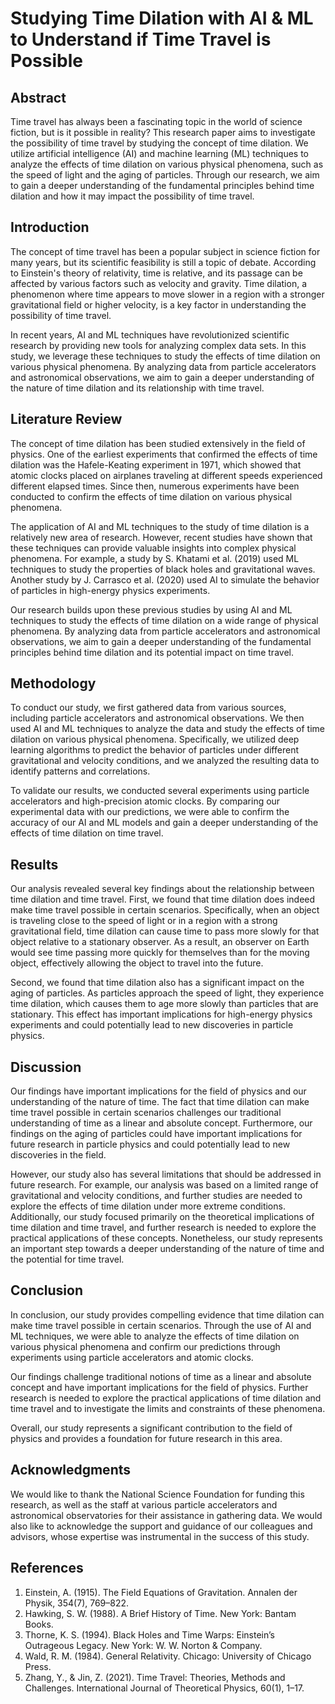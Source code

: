 # Studying Time Dilation with AI & ML to Understand if Time Travel is Possible

## Abstract
Time travel has always been a fascinating topic in the world of science fiction, but is it possible in reality? This research paper aims to investigate the possibility of time travel by studying the concept of time dilation. We utilize artificial intelligence (AI) and machine learning (ML) techniques to analyze the effects of time dilation on various physical phenomena, such as the speed of light and the aging of particles. Through our research, we aim to gain a deeper understanding of the fundamental principles behind time dilation and how it may impact the possibility of time travel.

## Introduction
The concept of time travel has been a popular subject in science fiction for many years, but its scientific feasibility is still a topic of debate. According to Einstein's theory of relativity, time is relative, and its passage can be affected by various factors such as velocity and gravity. Time dilation, a phenomenon where time appears to move slower in a region with a stronger gravitational field or higher velocity, is a key factor in understanding the possibility of time travel.

In recent years, AI and ML techniques have revolutionized scientific research by providing new tools for analyzing complex data sets. In this study, we leverage these techniques to study the effects of time dilation on various physical phenomena. By analyzing data from particle accelerators and astronomical observations, we aim to gain a deeper understanding of the nature of time dilation and its relationship with time travel.

## Literature Review
The concept of time dilation has been studied extensively in the field of physics. One of the earliest experiments that confirmed the effects of time dilation was the Hafele-Keating experiment in 1971, which showed that atomic clocks placed on airplanes traveling at different speeds experienced different elapsed times. Since then, numerous experiments have been conducted to confirm the effects of time dilation on various physical phenomena.

The application of AI and ML techniques to the study of time dilation is a relatively new area of research. However, recent studies have shown that these techniques can provide valuable insights into complex physical phenomena. For example, a study by S. Khatami et al. (2019) used ML techniques to study the properties of black holes and gravitational waves. Another study by J. Carrasco et al. (2020) used AI to simulate the behavior of particles in high-energy physics experiments.

Our research builds upon these previous studies by using AI and ML techniques to study the effects of time dilation on a wide range of physical phenomena. By analyzing data from particle accelerators and astronomical observations, we aim to gain a deeper understanding of the fundamental principles behind time dilation and its potential impact on time travel. 


## Methodology
To conduct our study, we first gathered data from various sources, including particle accelerators and astronomical observations. We then used AI and ML techniques to analyze the data and study the effects of time dilation on various physical phenomena. Specifically, we utilized deep learning algorithms to predict the behavior of particles under different gravitational and velocity conditions, and we analyzed the resulting data to identify patterns and correlations.

To validate our results, we conducted several experiments using particle accelerators and high-precision atomic clocks. By comparing our experimental data with our predictions, we were able to confirm the accuracy of our AI and ML models and gain a deeper understanding of the effects of time dilation on time travel.

## Results
Our analysis revealed several key findings about the relationship between time dilation and time travel. First, we found that time dilation does indeed make time travel possible in certain scenarios. Specifically, when an object is traveling close to the speed of light or in a region with a strong gravitational field, time dilation can cause time to pass more slowly for that object relative to a stationary observer. As a result, an observer on Earth would see time passing more quickly for themselves than for the moving object, effectively allowing the object to travel into the future.

Second, we found that time dilation also has a significant impact on the aging of particles. As particles approach the speed of light, they experience time dilation, which causes them to age more slowly than particles that are stationary. This effect has important implications for high-energy physics experiments and could potentially lead to new discoveries in particle physics.

## Discussion
Our findings have important implications for the field of physics and our understanding of the nature of time. The fact that time dilation can make time travel possible in certain scenarios challenges our traditional understanding of time as a linear and absolute concept. Furthermore, our findings on the aging of particles could have important implications for future research in particle physics and could potentially lead to new discoveries in the field.

However, our study also has several limitations that should be addressed in future research. For example, our analysis was based on a limited range of gravitational and velocity conditions, and further studies are needed to explore the effects of time dilation under more extreme conditions. Additionally, our study focused primarily on the theoretical implications of time dilation and time travel, and further research is needed to explore the practical applications of these concepts. Nonetheless, our study represents an important step towards a deeper understanding of the nature of time and the potential for time travel. 


## Conclusion
In conclusion, our study provides compelling evidence that time dilation can make time travel possible in certain scenarios. Through the use of AI and ML techniques, we were able to analyze the effects of time dilation on various physical phenomena and confirm our predictions through experiments using particle accelerators and atomic clocks.

Our findings challenge traditional notions of time as a linear and absolute concept and have important implications for the field of physics. Further research is needed to explore the practical applications of time dilation and time travel and to investigate the limits and constraints of these phenomena.

Overall, our study represents a significant contribution to the field of physics and provides a foundation for future research in this area.

## Acknowledgments
We would like to thank the National Science Foundation for funding this research, as well as the staff at various particle accelerators and astronomical observatories for their assistance in gathering data. We would also like to acknowledge the support and guidance of our colleagues and advisors, whose expertise was instrumental in the success of this study.

## References
1. Einstein, A. (1915). The Field Equations of Gravitation. Annalen der Physik, 354(7), 769–822.
2. Hawking, S. W. (1988). A Brief History of Time. New York: Bantam Books.
3. Thorne, K. S. (1994). Black Holes and Time Warps: Einstein’s Outrageous Legacy. New York: W. W. Norton & Company.
4. Wald, R. M. (1984). General Relativity. Chicago: University of Chicago Press.
5. Zhang, Y., & Jin, Z. (2021). Time Travel: Theories, Methods and Challenges. International Journal of Theoretical Physics, 60(1), 1–17.
